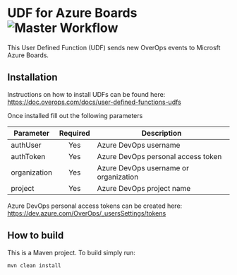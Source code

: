 # UDF for Azure Boards ![Master Workflow](https://github.com/takipi/udf-azure-boards/workflows/Master%20Workflow/badge.svg)
This User Defined Function (UDF) sends new OverOps events to Microsft Azure Boards.


## Installation
Instructions on how to install UDFs can be found here:
https://doc.overops.com/docs/user-defined-functions-udfs

Once installed fill out the following parameters

| Parameter    | Required | Description                           |
| ------------ |:--------:| ------------------------------------- |
| authUser     | Yes      | Azure DevOps username                 |
| authToken    | Yes      | Azure DevOps personal access token    |
| organization | Yes      | Azure DevOps username or organization |
| project      | Yes      | Azure DevOps project name             |

Azure DevOps personal access tokens can be created here:
https://dev.azure.com/OverOps/_usersSettings/tokens


## How to build
This is a Maven project.  To build simply run:
```shell
mvn clean install
```
